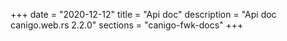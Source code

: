 +++
date        = "2020-12-12"
title       = "Api doc"
description = "Api doc canigo.web.rs 2.2.0"
sections    = "canigo-fwk-docs"
+++